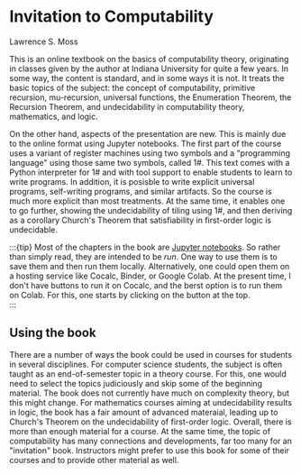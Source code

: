 # Invitation to Computability 

 Lawrence S. Moss

This is an online textbook on the basics of computability theory, originating in classes given by the author at Indiana University for quite a few years.  In some way, the content is standard, and in some ways it is not. It treats the basic topics of the subject: the concept of computability, primitive recursion, mu-recursion, universal functions, the Enumeration Theorem, the Recursion Theorem, and undecidability in computability theory, mathematics, and logic.

On the other hand, aspects of the presentation are new.  This is mainly due to the online format using Jupyter notebooks.  The first part of the course uses a variant of register machines using two symbols and a "programming language" using those same two symbols, called 1#.  This text comes with a Python interpreter for 1# and with tool support to enable students to learn to write programs.  In addition, it is posisble to write explicit universal programs, self-writing programs, and similar artifacts.  So the course is much more explicit than most treatments.   At the same time, it enables one to go further, showing the undecidability of tiling using 1#, and then deriving as a corollary Church's Theorem that satisfiability in first-order logic is undecidable.

:::{tip}
Most of the chapters in the book are [Jupyter notebooks](https://docs.jupyter.org/en/latest/index.html).  So rather than simply 
read, they are intended to be *run*. One way to use them is to save them and then run them locally.  Alternatively, one could open 
them on a hosting service like Cocalc, Binder, or Google Colab. At the present time, I don't have buttons to run it on Cocalc, and 
the berst option is to run them on Colab.  For this, one starts by clicking on the button at the top.  
:::

## Using the book

There are a number of ways the book could be used in courses for students in several disciplines.  For computer science students, 
the subject is often taught as an end-of-semester topic in a theory course.  For this, one would need to select the topics 
judiciously and skip some of the beginning material. The book does not currently have much on complexity theory, but this might 
change. For mathematics courses aiming at undecidability results in logic, the book has a fair amount of advanced materaial, leading 
up to Church's Theorem on the undecidability of first-order logic.  Overall, there is more than enough material for a course. At the 
same time, the topic of computability has many connections and developments, far too many for an "invitation" book. Instructors 
might prefer to use this book for some of their courses and to provide other material as well.
